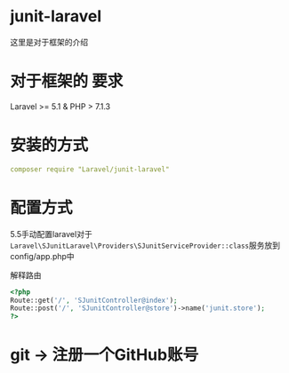 # junit-laravel

这里是对于框架的介绍

# 对于框架的 要求

Laravel >= 5.1 & PHP > 7.1.3 

# 安装的方式

```yml
composer require "Laravel/junit-laravel"
```

# 配置方式
5.5手动配置laravel对于``Laravel\SJunitLaravel\Providers\SJunitServiceProvider::class``服务放到config/app.php中

解释路由
```php
<?php
Route::get('/', 'SJunitController@index');
Route::post('/', 'SJunitController@store')->name('junit.store');
?>
```

# git -> 注册一个GitHub账号
